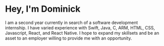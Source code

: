 # Hey, I'm Dominick

I am a second year currently in search of a software development internship. I have varied experience with Swift, Java, C, ARM, HTML, CSS, Javascript, React, and React Native. I hope to expand my skillsets and be an asset to an employer willing to provide me with an opportunity.
